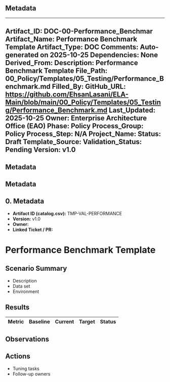 ## Metadata
---
Artifact_ID: DOC-00-Performance_Benchmar
Artifact_Name: Performance Benchmark Template
Artifact_Type: DOC
Comments: Auto-generated on 2025-10-25
Dependencies: None
Derived_From: 
Description: Performance Benchmark Template
File_Path: 00_Policy/Templates/05_Testing/Performance_Benchmark.md
Filled_By: 
GitHub_URL: https://github.com/EhsanLasani/ELA-Main/blob/main/00_Policy/Templates/05_Testing/Performance_Benchmark.md
Last_Updated: 2025-10-25
Owner: Enterprise Architecture Office (EAO)
Phase: Policy
Process_Group: Policy
Process_Step: N/A
Project_Name: 
Status: Draft
Template_Source: 
Validation_Status: Pending
Version: v1.0
---
## Metadata
## Metadata
## 0. Metadata
- **Artifact ID (catalog.csv):** TMP-VAL-PERFORMANCE
- **Version:** v1.0
- **Owner:** 
- **Linked Ticket / PR:** 

# Performance Benchmark Template

## Scenario Summary
- Description
- Data set
- Environment

## Results
| Metric | Baseline | Current | Target | Status |
|--------|----------|---------|--------|--------|

## Observations

## Actions
- Tuning tasks
- Follow-up owners

